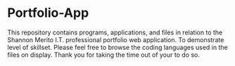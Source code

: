 # Portfolio-App
This repository contains programs, applications, and files in relation to the Shannon Merito I.T. professional portfolio web application. To demonstrate level of skillset.
Please feel free to browse the coding languages used in the files on display. 
Thank you for taking the time out of your to do so.
